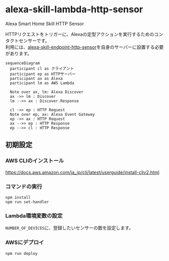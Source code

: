 # alexa-skill-lambda-http-sensor

Alexa Smart Home Skill HTTP Sensor

HTTPリクエストをトリガーに、Alexaの定型アクションを実行するためのコンタクトセンサーです。  
利用には、[alexa-skill-endpoint-http-sensor](https://github.com/nana4rider/alexa-skill-endpoint-http-sensor)を自身のサーバーに設置する必要があります。

```mermaid
sequenceDiagram
  participant cl as クライアント
  participant ep as HTTPサーバー
  participant ax as Alexa
  participant lm as AWS Lambda

  Note over ax, lm: Alexa Discover
  ax ->> lm : Discover
  lm -->> ax : Discover.Response

  cl ->> ep : HTTP Request
  Note over ep, ax: Alexa Event Gateway
  ep ->> ax : HTTP Request
  ax -->> ep : HTTP Response
  ep -->> cl : HTTP Response
```

## 初期設定
### AWS CLIのインストール
https://docs.aws.amazon.com/ja_jp/cli/latest/userguide/install-cliv2.html

### コマンドの実行
```
npm install
npm run set-handler
```

### Lambda環境変数の設定
`NUMBER_OF_DEVICES`に、登録したいセンサーの数を設定します。

### AWSにデプロイ
```
npm run deploy
```
